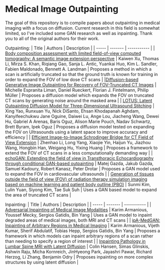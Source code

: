 # Medical Image Outpainting
The goal of this repository is to compile papers about outpainting in medical imaging with a focus on diffusion. Current research in this field is somewhat limited, so I've included some GAN research as well as inpainting. Thank you to all of the original authors for their work.

Outpainting:
| Title | Authors | Description |
| ----- | ------- | ----------- |
| [Body composition assessment with limited field-of-view computed tomography: A semantic image extension perspective](https://www.sciencedirect.com/science/article/abs/pii/S1361841523001123?via%3Dihub) | Kaiwen Xu, Thomas Li, Mirza S. Khan, Riqiang Gao, Sanja L. Antic, Yuankai Huo, Kim L. Sandler, Fabien Maldonado, Bennett A. Landman | Proposes a method in which a scan is artificially truncated so that the ground truth is known for training in order to expand the FOV of low dose CT scans |
|[Diffusion-based Generative Image Outpainting for Recovery of FOV-Truncated CT Images](https://arxiv.org/abs/2406.04769) | Michelle Espranita Liman, Daniel Rueckert, Florian J. Fintelmann, Philip Müller | Proposes a diffusion model which expands the FOV on truncated CT scans by generating noise around the masked area |
| [LOTUS: Latent Outpainting Diffusion Model for Three-Dimensional Ultrasound Stitching](https://openreview.net/forum?id=EyaeQLYCZP) | Xing Yao, Runxuan Yu, Nick DiSanto, Ehsan Khodapanah Aghdam, Kanyifeechukwu Jane Oguine, Daiwei Lu, Ange Lou, Jiacheng Wang, Dewei Hu, Gabriel A Arenas, Baris Oguz, Alison Marie Pouch, Nadav Schwartz, Brett Byram, Ipek Oguz | Proposes a diffusion model tested on expanding the FOV on Ultrasounds using a latent space to improve accuracy and efficiency |
| [Efficient Image-to-Image Schrodinger Bridge for CT Field of View Extension](https://arxiv.org/abs/2508.11211) | Zhenhao Li, Long Yang, Xiaojie Yin, Haijun Yu, Jiazhou Wang, Hongbin Han, Weigang Hu, Yixing Huang | Proposes a framework to extend the FOV of CT scans in a less computationally demanding way |
| [echoGAN: Extending the field of view in Transthoracic Echocardiography through conditional GAN-based outpainting](https://www.sciencedirect.com/science/article/pii/S016926072500286X) | Matej Gazda, Jakub Gazda, Samuel Kadoury, Robert Kanasz, Peter Drotar | Proposes a GAN model used to expand the FOV in cardiovascular ultrasounds | 
| [Generation of tissues outside the field of view (FOV) of radiation therapy simulation imaging based on machine learning and patient body outline (PBO)](https://ro-journal.biomedcentral.com/articles/10.1186/s13014-023-02384-4) | Sunmi Kim, Lulin Yuan, Siyong Kim, Tae Suk Suh | Uses a GAN based model to expand the area of truncated CT scans |


Inpainting: 
| Title | Authors | Description |
| ----- | ------- | ----------- |
| [Adversarial Inpainting of Medical Image Modalities](https://ieeexplore.ieee.org/abstract/document/8682677) | Karim Armanious, Youssef Mecky, Sergios Gatidis, Bin Yang | Uses a GAN model to inpaint degraded areas of medical images, both MRI and CT scans |
| [ipA-MedGAN: Inpainting of Arbitrary Regions in Medical Imaging](https://ieeexplore.ieee.org/abstract/document/9191207) | Karim Armanious, Vijeth Kumar, Sherif Abdulatif, Tobias Hepp, Sergios Gatidis, Bin Yang | Proposes a framework in which models can inpaint arbitrary regions of a scan rather than needing to specify a region of interest |
| [Inpainting Pathology in Lumbar Spine MRI with Latent Diffusion](https://arxiv.org/abs/2406.02477) | Colin Hansen, Simas Glinskis, Ashwin Raju, Micha Kornreich, JinHyeong Park, Jayashri Pawar, Richard Herzog, Li Zhang, Benjamin Odry | Proposes inpainting on more complex structures by using latent diffusion |
